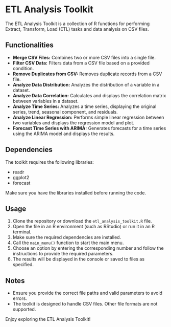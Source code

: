 # ETL Analysis Toolkit

The ETL Analysis Toolkit is a collection of R functions for performing Extract, Transform, Load (ETL) tasks and data analysis on CSV files.

## Functionalities

- **Merge CSV Files:** Combines two or more CSV files into a single file.
- **Filter CSV Data:** Filters data from a CSV file based on a provided condition.
- **Remove Duplicates from CSV:** Removes duplicate records from a CSV file.
- **Analyze Data Distribution:** Analyzes the distribution of a variable in a dataset.
- **Analyze Data Correlation:** Calculates and displays the correlation matrix between variables in a dataset.
- **Analyze Time Series:** Analyzes a time series, displaying the original series, trend, seasonal component, and residuals.
- **Analyze Linear Regression:** Performs simple linear regression between two variables and displays the regression model and plot.
- **Forecast Time Series with ARIMA:** Generates forecasts for a time series using the ARIMA model and displays the results.

## Dependencies

The toolkit requires the following libraries:

- readr
- ggplot2
- forecast

Make sure you have the libraries installed before running the code.

## Usage

1. Clone the repository or download the `etl_analysis_toolkit.R` file.
2. Open the file in an R environment (such as RStudio) or run it in an R terminal.
3. Make sure the required dependencies are installed.
4. Call the `main_menu()` function to start the main menu.
5. Choose an option by entering the corresponding number and follow the instructions to provide the required parameters.
6. The results will be displayed in the console or saved to files as specified.

## Notes

- Ensure you provide the correct file paths and valid parameters to avoid errors.
- The toolkit is designed to handle CSV files. Other file formats are not supported.

Enjoy exploring the ETL Analysis Toolkit!
